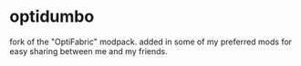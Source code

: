 # optidumbo
fork of the "OptiFabric" modpack. added in some of my preferred mods for easy sharing between me and my friends.
